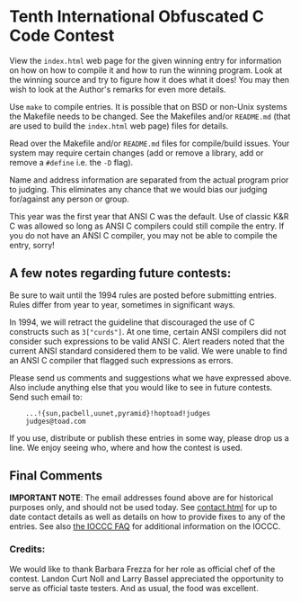 # Tenth International Obfuscated C Code Contest

View the `index.html` web page for the given winning entry for information on how
on how to compile it and how to run the winning program.
Look at the winning source and try to figure how it does what it does!
You may then wish to look at the Author's remarks for even more details.

Use `make` to compile entries.  It is possible that on BSD or non-Unix
systems the Makefile needs to be changed.  See the Makefiles and/or `README.md`
(that are used to build the `index.html` web page) files for details.

Read over the Makefile and/or `README.md` files for compile/build issues.  Your
system may require certain changes (add or remove a library, add or remove a
`#define` i.e. the `-D` flag).

Name and address information are separated from the actual program
prior to judging.  This eliminates any chance that we would bias our
judging for/against any person or group.

This year was the first year that ANSI C was the default.  Use of
classic K&R C was allowed so long as ANSI C compilers could still
compile the entry.  If you do not have an ANSI C compiler, you may
not be able to compile the entry, sorry!


## A few notes regarding future contests:

Be sure to wait until the 1994 rules are posted before submitting entries.
Rules differ from year to year, sometimes in significant ways.

In 1994, we will retract the guideline that discouraged the use of C
constructs such as `3["curds"]`.  At one time, certain ANSI compilers did
not consider such expressions to be valid ANSI C.  Alert readers noted
that the current ANSI standard considered them to be valid.  We were
unable to find an ANSI C compiler that flagged such expressions as
errors.

Please send us comments and suggestions what we have expressed above.
Also include anything else that you would like to see in future contests.
Send such email to:

```
    ...!{sun,pacbell,uunet,pyramid}!hoptoad!judges
    judges@toad.com
```

If you use, distribute or publish these entries in some way, please drop
us a line.  We enjoy seeing who, where and how the contest is used.


## Final Comments

**IMPORTANT NOTE**: The email addresses found above are for historical
purposes only, and should not be used today.  See
[contact.html](../contact.html) for up to date contact details
as well as details on how to provide fixes to any of the entries.
See also [the IOCCC FAQ](../faq.html) for additional information on the IOCCC.


### Credits:

We would like to thank Barbara Frezza for her role as official chef
of the contest.  Landon Curt Noll and Larry Bassel appreciated the opportunity
to serve as official taste testers.  And as usual, the food was excellent.


<!--

    Copyright © 1984-2024 by Landon Curt Noll. All Rights Reserved.

    You are free to share and adapt this file under the terms of this license:

        Creative Commons Attribution-ShareAlike 4.0 International (CC BY-SA 4.0)

    For more information, see:

        https://creativecommons.org/licenses/by-sa/4.0/

-->
